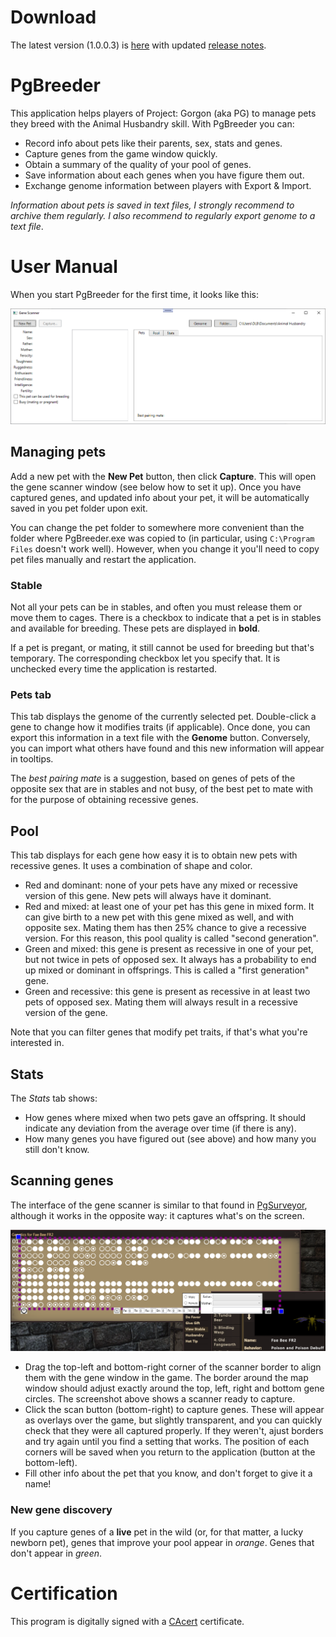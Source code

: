 # Download
The latest version (1.0.0.3) is [here](https://github.com/dlebansais/PgBreeder-Disclosed/releases/download/v1.0.0.3/PgBreeder.exe) with updated [release notes](https://github.com/dlebansais/PgBreeder-Disclosed/blob/master/ReleaseNotes.md).

# PgBreeder
This application helps players of Project: Gorgon (aka PG) to manage pets they breed with the Animal Husbandry skill. With PgBreeder you can:

+ Record info about pets like their parents, sex, stats and genes.
+ Capture genes from the game window quickly.
+ Obtain a summary of the quality of your pool of genes.
+ Save information about each genes when you have figure them out.
+ Exchange genome information between players with Export & Import.  

*Information about pets is saved in text files, I strongly recommend to archive them regularly. I also recommend to regularly export genome to a text file*. 

# User Manual

When you start PgBreeder for the first time, it looks like this:

![Main application window](/Screenshots/main_window.png?raw=true "The main application window")

## Managing pets

Add a new pet with the **New Pet** button, then click **Capture**. This will open the gene scanner window (see below how to set it up). Once you have captured genes, and updated info about your pet, it will be automatically saved in you pet folder upon exit.

You can change the pet folder to somewhere more convenient than the folder where PgBreeder.exe was copied to (in particular, using `C:\Program Files` doesn't work well). However, when you change it you'll need to copy pet files manually and restart the application.

### Stable

Not all your pets can be in stables, and often you must release them or move them to cages. There is a checkbox to indicate that a pet is in stables and available for breeding. These pets are displayed in **bold**.

If a pet is pregant, or mating, it still cannot be used for breeding but that's temporary. The corresponding checkbox let you specify that. It is unchecked every time the application is restarted.

### Pets tab

This tab displays the genome of the currently selected pet. Double-click a gene to change how it modifies traits (if applicable). Once done, you can export this information in a text file with the **Genome** button. Conversely, you can import what others have found and this new information will appear in tooltips.

The *best pairing mate* is a suggestion, based on genes of pets of the opposite sex that are in stables and not busy, of the best pet to mate with for the purpose of obtaining recessive genes.

## Pool

This tab displays for each gene how easy it is to obtain new pets with recessive genes. It uses a combination of shape and color.

+ Red and dominant: none of your pets have any mixed or recessive version of this gene. New pets will always have it dominant.
+ Red and mixed: at least one of your pet has this gene in mixed form. It can give birth to a new pet with this gene mixed as well, and with opposite sex. Mating them has then 25% chance to give a recessive version. For this reason, this pool quality is called "second generation".
+ Green and mixed: this gene is present as recessive in one of your pet, but not twice in pets of opposed sex. It always has a probability to end up mixed or dominant in offsprings. This is called a "first generation" gene.
+ Green and recessive: this gene is present as recessive in at least two pets of opposed sex. Mating them will always result in a recessive version of the gene. 

Note that you can filter genes that modify pet traits, if that's what you're interested in.

## Stats

The *Stats* tab shows:

+ How genes where mixed when two pets gave an offspring. It should indicate any deviation from the average over time (if there is any).
+ How many genes you have figured out (see above) and how many you still don't know.

## Scanning genes

The interface of the gene scanner is similar to that found in [PgSurveyor](https://github.com/dlebansais/PgSurveyor-Disclosed/blob/master/README.md), although it works in the opposite way: it captures what's on the screen.

![Scanner window](/Screenshots/scanner_window.png?raw=true "The scanner window")

+ Drag the top-left and bottom-right corner of the scanner border to align them with the gene window in the game. The border around the map window should adjust exactly around the top, left, right and bottom gene circles. The screenshot above shows a scanner ready to capture.
+ Click the scan button (bottom-right) to capture genes. These will appear as overlays over the game, but slightly transparent, and you can quickly check that they were all captured properly. If they weren't, ajust borders and try again until you find a setting that works. The position of each corners will be saved when you return to the application (button at the bottom-left). 
+ Fill other info about the pet that you know, and don't forget to give it a name!

### New gene discovery

If you capture genes of a **live** pet in the wild (or, for that matter, a lucky newborn pet), genes that improve your pool appear in *orange*. Genes that don't appear in *green*.

# Certification

This program is digitally signed with a [CAcert](https://www.cacert.org/) certificate.

